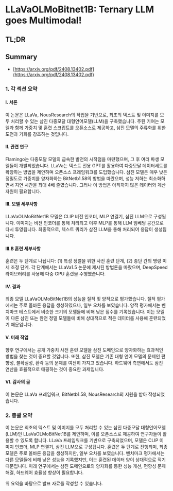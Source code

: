 # LLaVaOLMoBitnet1B: Ternary LLM goes Multimodal!
## TL;DR
## Summary
- [https://arxiv.org/pdf/2408.13402.pdf](https://arxiv.org/pdf/2408.13402.pdf)

### 1. 각 섹션 요약

#### I. 서론
이 논문은 LLaVa, NousResearch의 작업을 기반으로, 최초의 텍스트 및 이미지를 모두 처리할 수 있는 삼진 다중모달 대형언어모델(LLM)을 구축했습니다. 주된 기여는 모델과 함께 가중치 및 훈련 스크립트를 오픈소스로 제공하고, 삼진 모델의 주류화를 위한 도전과 기회를 강조하는 것입니다.

#### II. 관련 연구
Flamingo는 다중모달 모델의 급속한 발전의 시작점을 마련했으며, 그 후 여러 파생 모델들이 개발되었습니다. LLaVa는 텍스트 전용 GPT를 활용하여 다중모달 데이터세트를 확장하는 방법을 제안하며 오픈소스 프레임워크를 도입했습니다. 삼진 모델은 매우 낮은 정밀도로 가중치를 양자화하는 BitNetb1.58의 방법을 따랐으며, 성능 저하는 최소화하면서 지연 시간을 최대 4배 줄였습니다. 그러나 이 방법은 아직까지 많은 데이터와 계산 자원이 필요합니다.

#### III. 모델 세부사항
LLaVaOLMoBitNet1B 모델은 CLIP 비전 인코더, MLP 연결기, 삼진 LLM으로 구성됩니다. 이미지는 비전 인코더를 통해 처리되고 이후 MLP를 통해 LLM 임베딩 공간으로 다시 투영됩니다. 최종적으로, 텍스트 쿼리가 삼진 LLM을 통해 처리되어 응답이 생성됩니다.

#### III.B 훈련 세부사항
훈련은 두 단계로 나뉩니다: (1) 특성 정렬을 위한 사전 훈련 단계, (2) 종단 간의 명령 미세 조정 단계. 각 단계에서는 LLaVa1.5 논문에 제시된 방법론을 따랐으며, DeepSpeed 라이브러리를 사용해 다중 GPU 훈련을 수행했습니다.

#### IV. 결과
최종 모델 LLaVaOLMoBitNet1B의 성능을 질적 및 양적으로 평가했습니다. 질적 평가에서는 주로 올바른 응답을 생성하였으나, 일부 오차를 보였습니다. 양적 평가에서는 벤치마크 테스트에서 비슷한 크기의 모델들에 비해 낮은 점수를 기록했습니다. 이는 모델이 다른 삼진 또는 완전 정밀 모델들에 비해 상대적으로 적은 데이터를 사용해 훈련되었기 때문입니다.

#### V. 미래 작업
향후 연구에서는 공개 가중치 사전 훈련 모델을 삼진 도메인으로 양자화하는 효과적인 방법을 찾는 것이 중요할 것입니다. 또한, 삼진 모델은 기존 대형 언어 모델의 문제인 편향성, 불확실성, 환각 등의 문제를 여전히 가지고 있습니다. 하드웨어 측면에서도 삼진 연산을 효율적으로 매핑하는 것이 중요한 과제입니다.

#### VI. 감사의 글
이 논문은 LLaVa 프레임워크, BitNetb1.58, NousResearch의 지원을 받아 작성되었습니다.

### 2. 총괄 요약

이 논문은 최초의 텍스트 및 이미지를 모두 처리할 수 있는 삼진 다중모달 대형언어모델(LLM)인 LLaVaOLMoBitNet1B를 제안하며, 이를 오픈소스로 제공하여 연구자들이 활용할 수 있도록 합니다. LLaVa 프레임워크를 기반으로 구축되었으며, 모델은 CLIP 이미지 인코더, MLP 연결기, 삼진 LLM으로 구성됩니다. 훈련은 두 단계로 진행되며, 최종 모델은 주로 올바른 응답을 생성하지만, 일부 오차를 보였습니다. 벤치마크 평가에서는 다른 모델들에 비해 낮은 성능을 기록했지만, 이는 훈련된 데이터 양이 상대적으로 적기 때문입니다. 미래 연구에서는 삼진 도메인으로의 양자화를 통한 성능 개선, 편향성 문제 해결, 하드웨어 효율성 향상이 필요합니다.

위 요약을 바탕으로 발표 자료를 작성할 수 있습니다.
